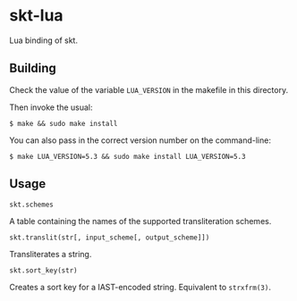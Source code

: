 # skt-lua



Lua binding of skt.



## Building



Check the value of the variable `LUA_VERSION` in the makefile in this directory.

Then invoke the usual:



    $ make && sudo make install



You can also pass in the correct version number on the command-line:



    $ make LUA_VERSION=5.3 && sudo make install LUA_VERSION=5.3



## Usage



`skt.schemes`  

A table containing the names of the supported transliteration schemes.



`skt.translit(str[, input_scheme[, output_scheme]])`  

Transliterates a string.



`skt.sort_key(str)`  

Creates a sort key for a IAST-encoded string. Equivalent to `strxfrm(3)`.

